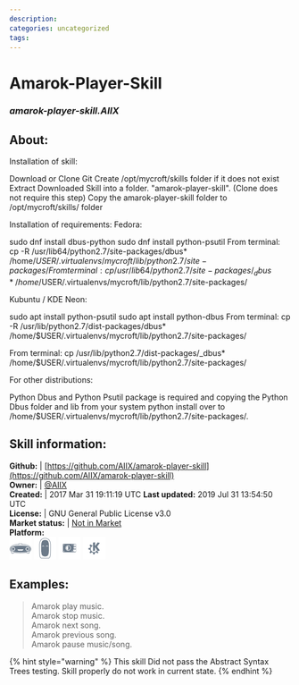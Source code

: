 ```yaml
--- 
description: 
categories: uncategorized   
tags:   
---
```


# Amarok-Player-Skill  
### _amarok-player-skill.AIIX_  
## About:  
Installation of skill:

Download or Clone Git
Create /opt/mycroft/skills folder if it does not exist
Extract Downloaded Skill into a folder. "amarok-player-skill". (Clone does not require this step)
Copy the amarok-player-skill folder to /opt/mycroft/skills/ folder

Installation of requirements:
Fedora:

sudo dnf install dbus-python
sudo dnf install python-psutil
From terminal: cp -R /usr/lib64/python2.7/site-packages/dbus* /home/$USER/.virtualenvs/mycroft/lib/python2.7/site-packages/
From terminal: cp /usr/lib64/python2.7/site-packages/_dbus* /home/$USER/.virtualenvs/mycroft/lib/python2.7/site-packages/

Kubuntu / KDE Neon:

sudo apt install python-psutil
sudo apt install python-dbus
From terminal: cp -R /usr/lib/python2.7/dist-packages/dbus* /home/$USER/.virtualenvs/mycroft/lib/python2.7/site-packages/

From terminal: cp /usr/lib/python2.7/dist-packages/_dbus* /home/$USER/.virtualenvs/mycroft/lib/python2.7/site-packages/


For other distributions:

Python Dbus and Python Psutil package is required and copying the Python Dbus folder and lib from your system python install over to /home/$USER/.virtualenvs/mycroft/lib/python2.7/site-packages/.


## Skill information:  
**Github:** | [https://github.com/AIIX/amarok-player-skill](https://github.com/AIIX/amarok-player-skill)  
**Owner:** | [@AIIX](https://github.com/AIIX)  
**Created:** | 2017 Mar 31 19:11:19 UTC  **Last updated:** 2019 Jul 31 13:54:50 UTC  
**License:** | GNU General Public License v3.0  
**Market status:** | [Not in Market](https://market.mycroft.ai/skill/)  
**Platform:**  
 ![](../.gitbook/assets/mark-1-icon.png)  ![](../.gitbook/assets/mark-2-icon.png)  ![](../.gitbook/assets/picroft-icon.png)  ![](../.gitbook/assets/kde.png)   
## Examples:  
> Amarok play music.  
> Amarok stop music.  
> Amarok next song.  
> Amarok previous song.  
> Amarok pause music/song.  
  
{% hint style="warning" %}
This skill Did not pass the Abstract Syntax Trees testing. Skill properly do not work in current state.
{% endhint %}
